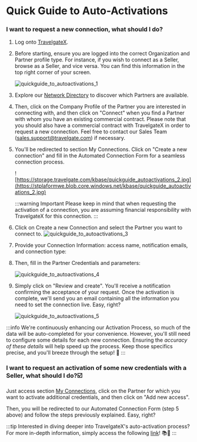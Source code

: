 ﻿---
sidebar_position: 7
---

# Quick Guide to Auto-Activations 

### **I want to request a new connection, what should I do?**
1. Log onto [TravelgateX](https://www.travelgatex.com/).
1. Before starting, ensure you are logged into the correct Organization and Partner profile type. For instance, if you wish to connect as a Seller, browse as a Seller, and vice versa. You can find this information in the top right corner of your screen.

    ![quickguide_to_autoactivations_1](https://storage.travelgate.com/kbase/quickguide_autoactivations_1.jpg)

1. Explore our [Network Directory](https://app.travelgate.com/network/partners) to discover which Partners are available.
1. Then, click on the Company Profile of the Partner you are interested in connecting with, and then click on "Connect" when you find a Partner with whom you have an existing commercial contract. Please note that you should also have a commercial contract with TravelgateX in order to request a new connection. Feel free to contact our Sales Team (sales.support@travelgate.com) if necessary.

1. You'll be redirected to section My Connections. Click on "Create a new connection" and fill in the Automated Connection Form for a seamless connection process.

    ![https://storage.travelgate.com/kbase/quickguide_autoactivations_2.jpg](https://stplaformwe.blob.core.windows.net/kbase/quickguide_autoactivations_2.jpg)

    :::warning Important
    Please keep in mind that when requesting the activation of a connection, you are assuming financial responsibility with TravelgateX for this connection.
    :::
    
1. Click on Create a new Connection and select the Partner you want to connect to.
![quickguide_to_autoactivations_3](https://storage.travelgate.com/kbase/quickguide_autoactivations_3.jpg)

1.  Provide your Connection Information: access name, notification emails, and connection type:

1. Then, fill in the Partner Credentials and parameters:

    ![quickguide_to_autoactivations_4](https://storage.travelgate.com/kbase/quickguide_autoactivations_4.jpg)

1. Simply click on "Review and create". You'll receive a notification confirming the acceptance of your request. Once the activation is complete, we'll send you an email containing all the information you need to set the connection live. Easy, right?

    ![quickguide_to_autoactivations_5](https://storage.travelgate.com/kbase/quickguide_autoactivations_5.jpg)

:::info
We're continuously enhancing our Activation Process, so much of the data will be auto-completed for your convenience. However, you'll still need to configure some details for each new connection. Ensuring the *accuracy of these details* will help speed up the process. Keep those specifics precise, and you'll breeze through the setup! 🚀
:::
 

### I want to request an activation of some new credentials with a Seller, what should I do?☑️

Just access section [My Connections](/kb/connections/my-connections/), click on the Partner for which you want to activate additional credentials, and then click on "Add new access".

Then, you will be redirected to our Automated Connection Form (step 5 above) and follow the steps previously explained. Easy, right?

 
:::tip
Interested in diving deeper into TravelgateX's auto-activation process? For more in-depth information, simply access the following [link](/kb/connections/my-connections/auto-activations-process)! 📚🔗
:::